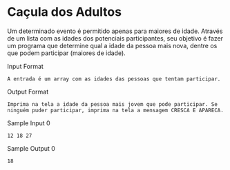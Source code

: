 # Caçula dos Adultos
Um determinado evento é permitido apenas para maiores de idade. Através de um lista com as idades dos potenciais participantes, seu objetivo é fazer um programa que determine qual a idade da pessoa mais nova, dentre os que podem participar (maiores de idade).

Input Format

    A entrada é um array com as idades das pessoas que tentam participar.

Output Format

    Imprima na tela a idade da pessoa mais jovem que pode participar. Se ninguém puder participar, imprima na tela a mensagem CRESCA E APARECA.

Sample Input 0

    12 18 27
Sample Output 0

    18
